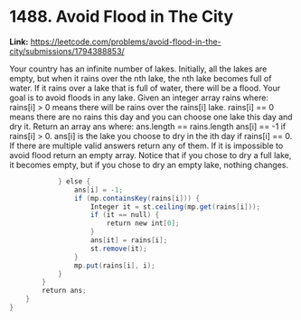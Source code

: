 # 1488. Avoid Flood in The City

**Link:** https://leetcode.com/problems/avoid-flood-in-the-city/submissions/1794388853/

Your country has an infinite number of lakes. Initially, all the lakes are empty, but when it rains over the nth lake, the nth lake becomes full of water. If it rains over a lake that is full of water, there will be a flood. Your goal is to avoid floods in any lake. Given an integer array rains where: rains[i] > 0 means there will be rains over the rains[i] lake. rains[i] == 0 means there are no rains this day and you can choose one lake this day and dry it. Return an array ans where: ans.length == rains.length ans[i] == -1 if rains[i] > 0. ans[i] is the lake you choose to dry in the ith day if rains[i] == 0. If there are multiple valid answers return any of them. If it is impossible to avoid flood return an empty array. Notice that if you chose to dry a full lake, it becomes empty, but if you chose to dry an empty lake, nothing changes.

```java
            } else {
                ans[i] = -1;
                if (mp.containsKey(rains[i])) {
                    Integer it = st.ceiling(mp.get(rains[i]));
                    if (it == null) {
                        return new int[0];
                    }
                    ans[it] = rains[i];
                    st.remove(it);
                }
                mp.put(rains[i], i);
            }
        }
        return ans;
    }
}
```

